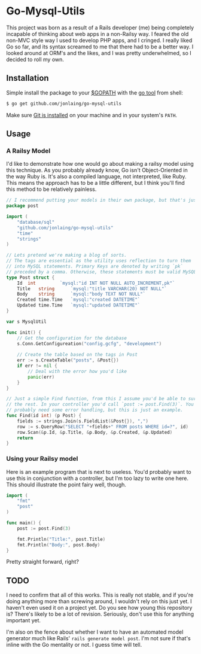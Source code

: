 # Go-Mysql-Utils

This project was born as a result of a Rails developer (me) being completely incapable of thinking about web apps in a non-Railsy way. I feared the old non-MVC style way I used to develop PHP apps, and I cringed. I really liked Go so far, and its syntax screamed to me that there had to be a better way. I looked around at ORM's and the likes, and I was pretty underwhelmed, so I decided to roll my own.

## Installation

Simple install the package to your [$GOPATH](http://code.google.com/p/go-wiki/wiki/GOPATH "GOPATH") with the [go tool](http://golang.org/cmd/go/ "go command") from shell:
```bash
$ go get github.com/jonlaing/go-mysql-utils
```
Make sure [Git is installed](http://git-scm.com/downloads) on your machine and in your system's `PATH`.

## Usage

### A Railsy Model

I'd like to demonstrate how one would go about making a railsy model using this technique. As you probably already know, Go isn't Object-Oriented in the way Ruby is. It's also a compiled language, not interpreted, like Ruby. This means the approach has to be a little different, but I think you'll find this method to be relatively painless.

```go
// I recommend putting your models in their own package, but that's just me
package post

import (
	"database/sql"
	"github.com/jonlaing/go-mysql-utils"
	"time"
	"strings"
)

// Lets pretend we're making a blog of sorts.
// The tags are essential as the utility uses reflection to turn them
// into MySQL statements. Primary Keys are denoted by writing `pk` 
// preceded by a comma. Otherwise, these statements must be valid MySQL.
type Post struct {
	Id	int 		`mysql:"id INT NOT NULL AUTO_INCREMENT,pk"`
	Title 	string 		`mysql:"title VARCHAR(20) NOT NULL"`
	Body 	string 		`mysql:"body TEXT NOT NULL"`
	Created time.Time 	`mysql:"created DATETIME"`
	Updated time.Time 	`mysql:"updated DATETIME"`
}

var s MysqlUtil

func init() {
	// Get the configuration for the database
	s.Conn.GetConfigureation("config.gcfg", "development")	
	
	// Create the table based on the tags in Post
	err := s.CreateTable("posts", &Post{})
	if err != nil {
		// Deal with the error how you'd like
		panic(err)
	}
}

// Just a simple Find function, from this I assume you'd be able to surmise
// the rest. In your controller you'd call `post := post.Find(3)`. You'd also
// probably need some error handling, but this is just an example.
func Find(id int) (p Post) {
	fields := strings.Join(s.FieldList(&Post{}), ",")
	row := s.QueryRow("SELECT "+fields+" FROM posts WHERE id=?", id)
	row.Scan(&p.Id, &p.Title, &p.Body, &p.Created, &p.Updated)
	return
}
```

### Using your Railsy model

Here is an example program that is next to useless. You'd probably want to use this in conjunction with a controller, but I'm too lazy to write one here. This should illustrate the point fairy well, though.

```go
import (
	"fmt"
	"post"
)

func main() {
	post := post.Find(3)

	fmt.Println("Title:", post.Title)
	fmt.Println("Body:", post.Body)
}
```

Pretty straight forward, right?

## TODO

I need to confirm that all of this works. This is really not stable, and if you're doing anything more than screwing around, I wouldn't rely on this just yet. I haven't even used it on a project yet. Do you see how young this repository is? There's likely to be a lot of revision. Seriously, don't use this for anything important yet.

I'm also on the fence about whether I want to have an automated model generator much like Rails' `rails generate model post`. I'm not sure if that's inline with the Go mentality or not. I guess time will tell.
